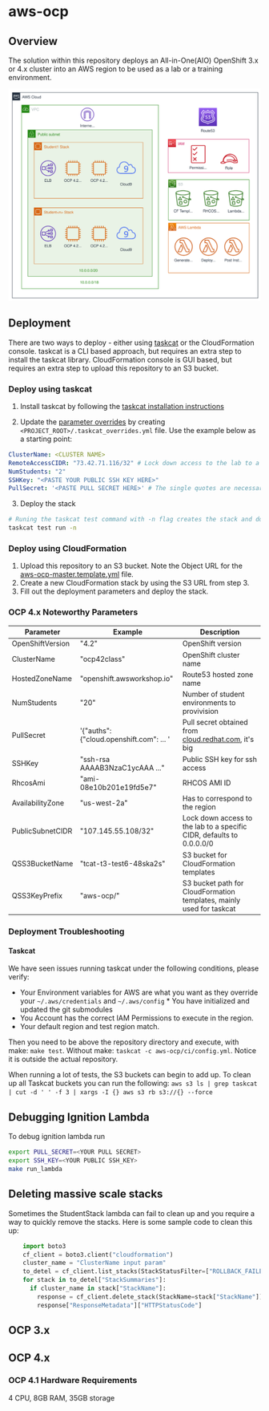 # aws-ocp

## Overview

The solution within this repository deploys an All-in-One(AIO) OpenShift 3.x or 4.x cluster into an AWS region to be used as a lab or a training environment.

![4.2 Diagram](assets/aws_ocp42.svg)

## Deployment

There are two ways to deploy - either using [taskcat](https://github.com/aws-quickstart/taskcat) or the CloudFormation console. taskcat is a CLI based approach, but requires an extra step to install the taskcat library. CloudFormation console is GUI based, but requires an extra step to upload this repository to an S3 bucket.

### Deploy using taskcat

1. Install taskcat by following the [taskcat installation instructions](https://aws-quickstart.github.io/install-taskcat.html)

2. Update the [parameter overrides](https://github.com/aws-quickstart/taskcat#parameter-overrides) by creating `<PROJECT_ROOT>/.taskcat_overrides.yml` file. Use the example below as a starting point:

```yaml
ClusterName: <CLUSTER NAME>
RemoteAccessCIDR: "73.42.71.116/32" # Lock down access to the lab to a specific CIDR, defaults to 0.0.0.0/0
NumStudents: "2"
SSHKey: "<PASTE YOUR PUBLIC SSH KEY HERE>"
PullSecret: '<PASTE PULL SECRET HERE>' # The single quotes are necessary due to pull secret containing double quotes
```

3. Deploy the stack

```bash
# Runing the taskcat test command with -n flag creates the stack and doesn't destroy it
taskcat test run -n
```

### Deploy using CloudFormation

1. Upload this repository to an S3 bucket. Note the Object URL for the [aws-ocp-master.template.yml](templates/aws-ocp-master.template.yml) file.
2. Create a new CloudFormation stack by using the S3 URL from step 3.
3. Fill out the deployment parameters and deploy the stack.

### OCP 4.x Noteworthy Parameters

| Parameter        | Example                                 | Description                                                           |
| ---------------- | --------------------------------------- | --------------------------------------------------------------------- |
| OpenShiftVersion | "4.2"                                   | OpenShift version                                                     |
| ClusterName      | "ocp42class"                            | OpenShift cluster name                                                |
| HostedZoneName   | "openshift.awsworkshop.io"              | Route53 hosted zone name                                              |
| NumStudents      | "20"                                    | Number of student environments to provivision                         |
| PullSecret       | '{"auths":{"cloud.openshift.com": ... ' | Pull secret obtained from [cloud.redhat.com](https://cloud.redhat.com/openshift/install), it's big |
| SSHKey           | "ssh-rsa AAAAB3NzaC1ycAAA ..."          | Public SSH key for ssh access                                         |
| RhcosAmi         | "ami-08e10b201e19fd5e7"                 | RHCOS AMI ID                                                          |
| AvailabilityZone | "us-west-2a"                            | Has to correspond to the region                                       |
| PublicSubnetCIDR | "107.145.55.108/32"                     | Lock down access to the lab to a specific CIDR, defaults to 0.0.0.0/0 |
| QSS3BucketName   | "tcat-t3-test6-48ska2s"                 | S3 bucket for CloudFormation templates                                |
| QSS3KeyPrefix    | "aws-ocp/"                              | S3 bucket path for CloudFormation templates, mainly used for taskcat  |

### Deployment Troubleshooting

#### Taskcat

We have seen issues running taskcat under the following conditions, please verify:

  * Your Environment variables for AWS are what you want as they override your `~/.aws/credentials` and `~/.aws/config` * You have initialized and updated the git submodules
  * You Account has the correct IAM Permissions to execute in the region.
  * Your default region and test region match.

Then you need to be above the repository directory and execute, with make: `make test`. Without make:
`taskcat -c aws-ocp/ci/config.yml`. Notice it is outside the actual repository.

When running a lot of tests, the S3 buckets can begin to add up. To clean up all Taskcat buckets you can run the following:
`aws s3 ls | grep taskcat | cut -d ' ' -f 3 | xargs -I {} aws s3 rb s3://{} --force`

## Debugging Ignition Lambda

To debug ignition lambda run

```bash
export PULL_SECRET=<YOUR PULL SECRET>
export SSH_KEY=<YOUR PUBLIC SSH_KEY>
make run_lambda
```

## Deleting massive scale stacks

Sometimes the StudentStack lambda can fail to clean up and you require a way to quickly remove the stacks. Here is some sample code to clean this up:

```python
    import boto3
    cf_client = boto3.client("cloudformation")
    cluster_name = "ClusterName input param"
    to_detel = cf_client.list_stacks(StackStatusFilter=["ROLLBACK_FAILED", "DELETE_FAILED"])
    for stack in to_detel["StackSummaries"]:
      if cluster_name in stack["StackName"]:
        response = cf_client.delete_stack(StackName=stack["StackName"])
        response["ResponseMetadata"]["HTTPStatusCode"]
```

## OCP 3.x

## OCP 4.x

### OCP 4.1 Hardware Requirements

4 CPU, 8GB RAM, 35GB storage
